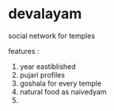 # devalayam
social network for temples


features :
1) year eastiblished
2) pujari profiles
3) goshala for every temple
4) natural food as naivedyam
5) 
